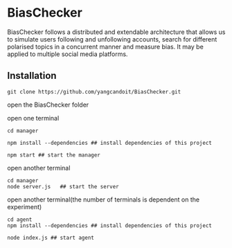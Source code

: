# BiasChecker
BiasChecker follows a distributed and extendable architecture that allows us to simulate users following and unfollowing accounts, search for different polarised topics in a concurrent manner and measure bias. It may be applied to multiple social media platforms.



## Installation

```console
git clone https://github.com/yangcandoit/BiasChecker.git
```

open the BiasChecker folder

open one terminal
```console
cd manager

npm install --dependencies ## install dependencies of this project

npm start ## start the manager
```
open another terminal
```console
cd manager 
node server.js   ## start the server
```
open another terminal(the number of terminals is dependent on the experiment)
```console
cd agent
npm install --dependencies ## install dependencies of this project

node index.js ## start agent
```

